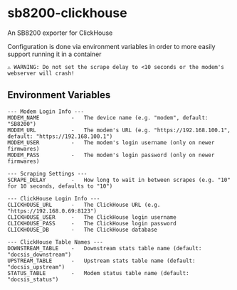 # sb8200-clickhouse #
An SB8200 exporter for ClickHouse

Configuration is done via environment variables in order to more easily support running it in a container

`⚠️ WARNING: Do not set the scrape delay to <10 seconds or the modem's webserver will crash!`

## Environment Variables ##
```
--- Modem Login Info ---
MODEM_NAME          -   The device name (e.g. "modem", default: "SB8200")
MODEM_URL           -   The modem's URL (e.g. "https://192.168.100.1", default: "https://192.168.100.1")
MODEM_USER          -   The modem's login username (only on newer firmwares)
MODEM_PASS          -   The modem's login password (only on newer firmwares)

--- Scraping Settings ---
SCRAPE_DELAY        -   How long to wait in between scrapes (e.g. "10" for 10 seconds, defaults to "10")

--- ClickHouse Login Info ---
CLICKHOUSE_URL      -   The ClickHouse URL (e.g. "https://192.168.0.69:8123")
CLICKHOUSE_USER     -   The ClickHouse login username
CLICKHOUSE_PASS     -   The ClickHouse login password
CLICKHOUSE_DB       -   The ClickHouse database

--- ClickHouse Table Names ---
DOWNSTREAM_TABLE    -   Downstream stats table name (default: "docsis_downstream")
UPSTREAM_TABLE      -   Upstream stats table name (default: "docsis_upstream")
STATUS_TABLE        -   Modem status table name (default: "docsis_status")
```